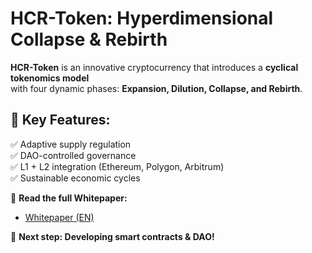 # HCR-Token: Hyperdimensional Collapse & Rebirth

**HCR-Token** is an innovative cryptocurrency that introduces a **cyclical tokenomics model**  
with four dynamic phases: **Expansion, Dilution, Collapse, and Rebirth**.

## 📌 Key Features:
✅ Adaptive supply regulation  
✅ DAO-controlled governance  
✅ L1 + L2 integration (Ethereum, Polygon, Arbitrum)  
✅ Sustainable economic cycles  

📄 **Read the full Whitepaper:**  
- [Whitepaper (EN)](./HCR_Token_Whitepaper_EN.pdf)  

🚀 **Next step: Developing smart contracts & DAO!**
